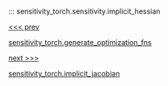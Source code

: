 
#

::: sensitivity_torch.sensitivity.implicit_hessian

<div class='container'>
<div class='left-div'><a href='/sensitivity_torch/api/sensitivity_torch/sensitivity/generate_optimization_fns'><<< prev<p>sensitivity_torch.generate_optimization_fns</p></a></div><div class='right-div'><a href='/sensitivity_torch/api/sensitivity_torch/sensitivity/implicit_jacobian'>next >>><p>sensitivity_torch.implicit_jacobian</p></a></div></div>